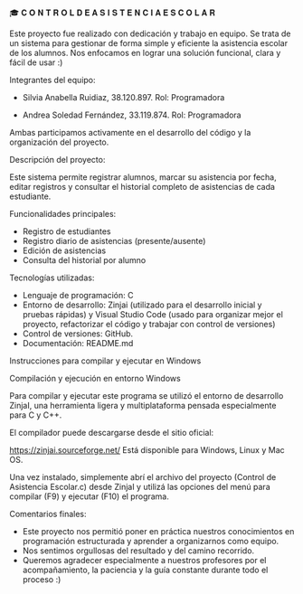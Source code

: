 🎓 𝐂 𝐎 𝐍 𝐓 𝐑 𝐎 𝐋   𝐃 𝐄   𝐀 𝐒 𝐈 𝐒 𝐓 𝐄 𝐍 𝐂 𝐈 𝐀   𝐄 𝐒 𝐂 𝐎 𝐋 𝐀 𝐑  

Este proyecto fue realizado con dedicación y trabajo en equipo. Se trata de un sistema para gestionar de forma simple y eficiente la asistencia escolar de los alumnos.
Nos enfocamos en lograr una solución funcional, clara y fácil de usar :)

Integrantes del equipo: 	

- Silvia Anabella Ruidiaz,	38.120.897. Rol: Programadora

- Andrea Soledad Fernández,	33.119.874. Rol: Programadora

Ambas participamos activamente en el desarrollo del código y la organización del proyecto. 

Descripción del proyecto:

Este sistema permite registrar alumnos, marcar su asistencia por fecha, editar registros y consultar el historial completo de asistencias de cada estudiante.

Funcionalidades principales:

- Registro de estudiantes
- Registro diario de asistencias (presente/ausente)
- Edición de asistencias
- Consulta del historial por alumno

Tecnologías utilizadas:

- Lenguaje de programación: C
- Entorno de desarrollo: Zinjai (utilizado para el desarrollo inicial y pruebas rápidas) y Visual Studio Code (usado para organizar mejor el proyecto, refactorizar el código y trabajar con control de versiones)
- Control de versiones: GitHub.
- Documentación: README.md


Instrucciones para compilar y ejecutar en Windows

Compilación y ejecución en entorno Windows

Para compilar y ejecutar este programa se utilizó el entorno de desarrollo ZinjaI, una herramienta ligera y multiplataforma pensada especialmente para C y C++.

El compilador puede descargarse desde el sitio oficial:

https://zinjai.sourceforge.net/
Está disponible para Windows, Linux y Mac OS.

Una vez instalado, simplemente abrí el archivo del proyecto (Control de Asistencia Escolar.c) desde ZinjaI y utilizá las opciones del menú para compilar (F9) y ejecutar (F10) el programa.




Comentarios finales: 

- Este proyecto nos permitió poner en práctica nuestros conocimientos en programación estructurada y aprender a organizarnos como equipo.
- Nos sentimos orgullosas del resultado y del camino recorrido.
- Queremos agradecer especialmente a nuestros profesores por el acompañamiento, la paciencia y la guía constante durante todo el proceso :) 

